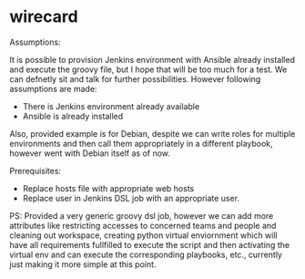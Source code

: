# wirecard
Assumptions:

It is possible to provision Jenkins environment with Ansible already installed and execute the groovy file, but I hope that will be too much for a test. We can defnetly sit and talk for further possibilities. However following assumptions are made:

- There is Jenkins environment already available
- Ansible is already installed


Also, provided example is for Debian, despite we can write roles for multiple environments and then call them appropriately in a different playbook, however went with Debian itself as of now. 

Prerequisites:

- Replace hosts file with appropriate web hosts
- Replace user in Jenkins DSL job with an appropriate user.


PS: Provided a very generic groovy dsl job, however we can add more attributes like restricting accesses to concerned teams and people and cleaning out workspace, creating python virtual enviornment which will have all requirements fullfilled to execute the script and then activating the virtual env and can execute the corresponding playbooks,  etc., currently just making it more simple at this point. 
